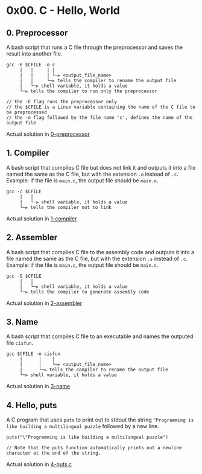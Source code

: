 # 0x00. C - Hello, World

## 0. Preprocessor
A bash script that runs a C file through the preprocessor and saves the result into another file.

```
gcc -E $CFILE -o c
     |   |     | |
     |   |     | └─⫸ <output_file_name>
     |   |     └─⫸ tells the compiler to rename the output file
     |   └─⫸ shell variable, it holds a value
     └─⫸ tells the compiler to run only the preprocessor

// the -E flag runs the preprocessor only
// the $CFILE is a Linux variable containing the name of the C file to be preprocessed
// the -o flag followed by the file name 'c', defines the name of the output file
```

Actual solution in [0-preprocessor](./0-preprocessor)

## 1. Compiler
A bash script that compiles C file but does not link it and outputs it into a file named the same as the C file, but with the extension `.o` instead of `.c`. Example: if the file is `main.c`, the output file should be `main.o`. 

```
gcc -c $CFILE
     |   |
     |   └─⫸ shell variable, it holds a value
     └─⫸ tells the compiler not to link
```

Actual solution in [1-compiler](./1-compiler)

## 2. Assembler
A bash script that compiles C file to the assembly code and outputs it into a file named the same as the C file, but with the extension `.s` instead of `.c`. Example: if the file is `main.c`, the output file should be `main.s`. 

```
gcc -S $CFILE
     |   |
     |   └─⫸ shell variable, it holds a value
     └─⫸ tells the compiler to generate assembly code
```

Actual solution in [2-assembler](./2-assembler)

## 3. Name
A bash script that compiles C file to an executable and names the outputed file `cisfun`. 

```
gcc $CFILE -o cisfun
     |      |    |
     |      |    └─⫸ <output_file_name>
     |      └─⫸ tells the compiler to rename the output file
     └─⫸ shell variable, it holds a value
```

Actual solution in [3-name](./3-name)

## 4. Hello, puts
A C program that uses `puts` to print out to stdout the string `"Programming is like building a multilingual puzzle` followed by a new line.

```
puts("\"Programming is like building a multilingual puzzle")

// Note that the puts function automatically prints out a newline character at the end of the string.
```

Actual solution in [4-puts.c](./4-puts.c)

